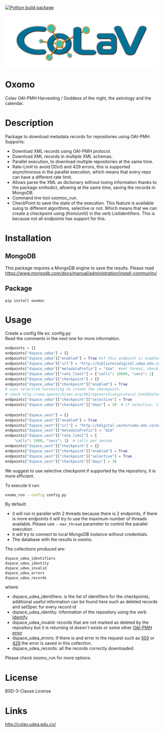 [![Python build package](https://github.com/colav/Oxomo/actions/workflows/python-package.yml/badge.svg)](https://github.com/colav/Oxomo/actions/workflows/python-package.yml)
<center><img src="https://raw.githubusercontent.com/colav/colav.github.io/master/img/Logo.png"/></center>

# Oxomo
Colav OAI-PMH Harvesting / Goddess of the night, the astrology and the calendar.

# Description
Package to download metadata records for repositories using OAI-PMH.
Supports:
* Download XML records using OAI-PMH protocol.
* Download XML records in multiple XML schemas.
* Parallel execution, to download multiple repositories at the same time.
* Rate-Limit to avoid DDoS and 429 errors, this is supported asynchronous in the parallel execution, which means that every repo can have a different rate limit.
* Allows parse the XML as dictionary without losing information thanks to the package xmltodict, allowing at the same time, saving the records in MongoDB.
* Command line tool oxomoc_run.
* CheckPoint to save the state of the execution. This feature is available suing to different algorithms, selective or not. Which means that we can create a checkpoint using (from/until) in the verb ListIdentifiers. This is because not all endpoints has support for this.

# Installation

## MongoDB
This package requires a MongoDB engine to save the results.
Please read https://www.mongodb.com/docs/manual/administration/install-community/

## Package
`pip install oxomoc`

# Usage

Create a config file ex: config.py <br>
Read the comments in the next one for more information.
```python
endpoints = {}
endpoints["dspace_udea"] = {}
endpoints["dspace_udea"]["enabled"] = True #if this endpoint is enabled
endpoints["dspace_udea"]["url"] = "http://bibliotecadigital.udea.edu.co/oai/request"
endpoints["dspace_udea"]["metadataPrefix"] = "dim"  #xml format, check if the list in the repository using
endpoints["dspace_udea"]["rate_limit"] = {"calls": 10000, "secs": 1}
endpoints["dspace_udea"]["checkpoint"] = {}
endpoints["dspace_udea"]["checkpoint"]["enabled"] = True
# uses selective harvesting to create the checkpoint.
# check http://www.openarchives.org/OAI/openarchivesprotocol.html#SelectiveHarvesting
endpoints["dspace_udea"]["checkpoint"]["selective"] = True
endpoints["dspace_udea"]["checkpoint"]["days"] = 30  # if selective, time step

endpoints["dspace_uext"] = {}
endpoints["dspace_uext"]["enabled"] = True
endpoints["dspace_uext"]["url"] = "http://bdigital.uexternado.edu.co/oai/request"
endpoints["dspace_uext"]["metadataPrefix"] = "dim"
endpoints["dspace_uext"]["rate_limit"] = {
    "calls": 1000, "secs": 1}  # calls per second
endpoints["dspace_uext"]["checkpoint"] = {}
endpoints["dspace_uext"]["checkpoint"]["enabled"] = True
endpoints["dspace_uext"]["checkpoint"]["selective"] = True
endpoints["dspace_uext"]["checkpoint"]["days"] = 30

```

We suggest to use selective checkpoint if supported by the repository, it is more efficient.

To execute it run:
```bash
oxomo_run --config config.py
```

By default:
* it will run in parallel with 2 threads because there is 2 endpoints, if there is more endpoints it will try to use the maximum number of threads available. Please use `--max_thread` parameter to control the parallel execution.
* it will  try to connect to local MongoDB instance without credentials.
* The database with the results is oxomo.

The collections produced are:
```
dspace_udea_identifiers
dspace_udea_identity
dspace_udea_invalid
dspace_udea_errors
dspace_udea_records
```
where:
* dspace_udea_identifiers: is the list of identifiers for the checkpoints, additional useful information can be found here such as deleted records and setSpec for every record id
* dspace_udea_identity: information of the repository using the verb [Identify](http://www.openarchives.org/OAI/openarchivesprotocol.html#Identify)
* dspace_udea_invalid: records that are not marked as deleted by the repository but it is returning id doesn´t exists or some other [OAI-PMH error](http://www.openarchives.org/OAI/openarchivesprotocol.html#ErrorConditions)
* dspace_udea_errors: if there is and error in the request such as [500](https://developer.mozilla.org/es/docs/Web/HTTP/Status/500) or [429](https://developer.mozilla.org/en-US/docs/Web/HTTP/Status/429) the error is saved in this collection.
* dspace_udea_records: all the records correctly downloaded.

Please check oxomo_run for more options.

# License
BSD-3-Clause License

# Links
http://colav.udea.edu.co/



